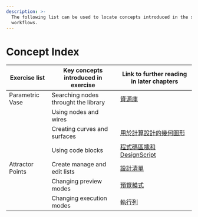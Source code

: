 ```yaml
---
description: >-
  The following list can be used to locate concepts introduced in the sample
  workflows.
---
```


# Concept Index

| Exercise list | Key concepts introduced in exercise | Link to further reading in later chapters |
| ---------------- | ------------------------------------ | ---------------------------------------------------------------------------------------------------------- |
| Parametric Vase | Searching nodes throught the library | [資源庫](../3\_user\_interface/2-library.md) |
|                  | Using nodes and wires | [](../4\_nodes\_and\_wires/) |
|                  | Creating curves and surfaces | [用於計算設計的幾何圖形](../5\_essential\_nodes\_and\_concepts/5-2\_geometry-for-computational-design/) |
|                  | Using code blocks | [程式碼區塊和 DesignScript](../8\_coding\_in\_dynamo/8-1\_code-blocks-and-design-script/) |
| Attractor Points | Create manage and edit lists | [設計清單](../5\_essential\_nodes\_and\_concepts/5-4\_designing-with-lists/) |
|                  | Changing preview modes | [預覽模式](../3\_user\_interface/1-workspace.md#preview-mode) |
|                  | Changing execution modes | [執行列](../3\_user\_interface/#execution-bar) |
